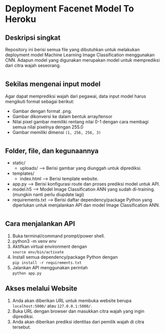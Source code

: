 # Deployment Facenet Model To Heroku

## Deskripsi singkat

Repository ini berisi semua file yang dibutuhkan untuk melakukan deployment model Machine Learning Image Classification menggunakan CNN. 
Adapun model yang digunakan merupakan model untuk memprediksi dari citra wajah seseorang.

#

## Sekilas mengenai input model

Agar dapat memprediksi wajah dari pegawai, data input model harus mengikuti format sebagai berikut:

-   Gambar dengan format .png.
-   Gambar dikonversi ke dalam bentuk array/tensor
-   Nilai pixel gambar memiliki rentang nilai 0-1 dengan cara membagi semua nilai pixelnya dengan 255.0
-   Gambar memiliki dimensi `(1, 256, 256, 3)`

#

## Folder, file, dan kegunaannya

-   static/
    -   uploads/ --> Berisi gambar yang diunggah untuk diprediksi.
-   templates/
    -   index.html --> Berisi template website.
-   app.py --> Berisi konfigurasi route dan proses prediksi model untuk API.
-   model.h5 --> Model Image Classification ANN yang sudah di-training. (mungkin nanti perlu diupdate lagi)
-   requirements.txt --> Berisi daftar dependency/package Python yang diperlukan untuk menjalankan API dan model Image Classification ANN.

#

## Cara menjalankan API

1. Buka terminal/command prompt/power shell.
2. python3 -m venv env
3. Aktifkan virtual environment dengan\
   `source env/bin/activate`
4. Install semua dependency/package Python dengan\
   `pip install -r requirements.txt`
5. Jalankan API menggunakan perintah\
   `python app.py`

## Akses melalui Website

1. Anda akan diberikan URL untuk membuka website berupa `localhost:5000/` atau `127.0.0.1:5000/`.
2. Buka URL dengan browser dan masukkan citra wajah yang ingin diprediksi.
3. Anda akan diberikan prediksi identitas dari pemilik wajah di citra tersebut.
